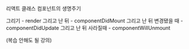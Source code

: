 리액트 클래스 컴포넌트의 생명주기

그리기 - render
그리고 난 뒤 - componentDidMount
그리고 난 뒤 변경됐을 때 - componentDidUpdate
그리고 난 뒤 사라질때 - componentWillUnmount

(복습 안해도 될 강의)